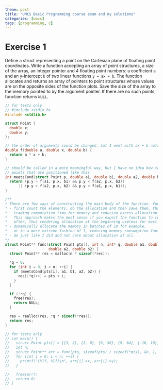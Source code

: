 ```yaml
---
theme: post
title: "UMCS Basic Programming course exam and my solutions"
categories: [umcs]
tags: [programming, c]
---
```


# Exercise 1
Define a struct representing a point on the Cartesian plane of floating point coordinates. Write a function accepting an array of point structures, a size of the array, an integer pointer and 4 floating point numbers: a coefficient `a` and an y-intercept `b` of two linear functions `y = ax + b`.
The function allocates and returns an array of pointers to point structures whose values are on the opposite sides of the function plots. Save the size of the array to the memory pointed to by the argument pointer. If there are no such points, function returns `NULL`.


```cpp
// for tests only
// #include <stdio.h>
#include <stdlib.h>

struct Point {
  double x;
  double y;
};

// the order of arguments could be changed, but I went with ax + b notation 
double f(double a, double x, double b) {
  return a * x + b;
}

// should be called in a more meaningful way, but I have no idea how to call
// points that are positioned like this
int meetsCond(struct Point p, double a1, double b1, double a2, double b2) {
  return (p.y > f(a1, p.x, b1) && p.y < f(a2, p.x, b2)) 
      || (p.y > f(a2, p.x, b2) && p.y < f(a1, p.x, b1));
}

/**
* There are few ways of constructing the main body of the function. You can:
* - first count the elements, do the allocation and then save them, that way
*   trading computation time for memory and reducing excess allocation.
*   This approach makes the most sense if you expect the function to return NULL
*   ofter, thus rendering allocation at the beginning useless for most calls.
* - dynamically allocate the memory in batches of 10 for example,
*   or in a more extreme fashion of 1, reducing memory consumption footprint
* - do just like I did and not care about allocation at all.
*/
struct Point** func(struct Point pts[], int n, int* q, double a1, double b1, 
                    double a2, double b2) {
  struct Point** res = malloc(n * sizeof(*res));
  
  *q = 0;
  for (int i = 0; i < n; ++i) {
    if (meetsCond(pts[i], a1, b1, a2, b2)) {
      res[(*q)++] = pts + i;
    }
  }

  if (!*q) {
    free(res);
    return NULL;
  }

  res = realloc(res, *q * sizeof(*res));
  return res;
}

// for tests only
// int main() {
//   struct Point pts[] = {{3, 2}, {2, 0}, {6, 50}, {9, 64}, {-10, 10}, {0, 0}};
//   int n;
//   struct Point** arr = func(pts, sizeof(pts) / sizeof(*pts), &n, 1, 5, -1, -5);
//   for (int i = 0; i < n; ++i) {
//     printf("(%lf, %lf)\n", arr[i]->x, arr[i]->y);
//   }

//   free(arr);
//   return 0;
// }
```
